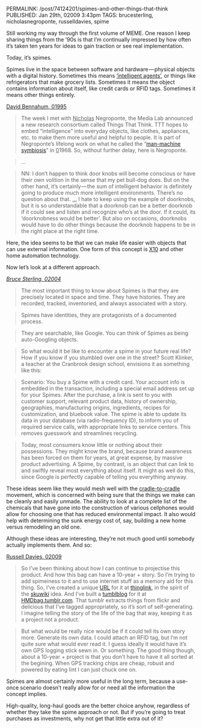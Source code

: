 PERMALINK: /post/74124201/spimes-and-other-things-that-think
PUBLISHED: Jan 29th, 02009 3:43pm
TAGS: brucesterling, nicholasnegroponte, russelldavies, spime

Still working my way through the first volume of MEME. One reason I keep
sharing things from the ’90s is that I’m continually impressed by how often
it’s taken ten years for ideas to gain traction or see real implementation.

Today, it’s spimes.

Spimes live in the space between software and hardware — physical objects with
a digital history. Sometimes this means [‘intelligent agents’][ia], or things
like refrigerators that make grocery lists. Sometimes it means the object
contains information about itself, like credit cards or
<abbr class='smallcaps'>RFID</abbr> tags. Sometimes it means other things
entirely.

 [ia]: http://ratafia.info/post/72339982/agents-of-alienation

[<span class='person'>David Bennahum</span>, 01995][meme]

 [meme]: http://memex.org/meme1-07.html

> The week I met with
> <span class='person'><ins>Nicholas</ins> Negroponte</span>, the Media Lab
> announced a new research consortium called Things That Think.
> <abbr class='smallcaps'>TTT</abbr> hopes to embed “intelligence” into
> everyday objects, like clothes, appliances, etc. to make them more useful and
> helpful to people. It is part of Negroponte’s lifelong work on what he
> called the “[man-machine symbiosis][mms]” in <ins>0</ins>1968. So, without
> further delay, here is Negroponte.

 [mms]: http://groups.csail.mit.edu/medg/people/psz/Licklider.html "J.C.R. Licklider: ‘Man-Computer Symbiosis’"

> …

> <abbr class='smallcaps'>NN</abbr>: I don’t happen to think door knobs will
> become conscious or have their own volition in the sense that my pet bull-dog
> does. But on the other hand, it’s certainly — the sum of intelligent behavior
> is definitely going to produce much more intelligent environments. There’s no
> question about that. <ins>…</ins> I hate to keep using the example of
> doorknobs, but it is so understandable that a doorknob can be a better
> doorknob if it could see and listen and recognize who’s at the door. If it
> could, its ‘doorknobness would be better’. But also on occasions, doorknobs
> would have to do other things because the doorknob happens to be in the
> right place at the right time.

Here, the idea seems to be that we can make life easier with objects that
can use external information. One form of this concept is [X10][x10] and other
home automation technology.

Now let’s look at a different approach.

 [x10]: http://en.wikipedia.org/wiki/X10_(industry_standard) "Wikipedia article for X10"

<cite>[<span class='person'>Bruce Sterling</span>, 02004][blobjects]</cite>

 [blobjects]: http://boingboing.net/images/blobjects.htm "When Blobjects Rule the Earth"

> The most important thing to know about Spimes is that they are precisely
> located in space and time. They have histories. They are recorded, tracked,
> inventoried, and always associated with a story.

> Spimes have identities, they are protagonists of a documented process.

> They are searchable, like <span class='organization'>Google</span>. You can
> think of Spimes as being auto-Googling objects.

> So what would it be like to encounter a spime in your future real life? How
> if you know if you stumbled over one in the street?
> <span class='person'>Scott Klinker</span>, a teacher at the Cranbrook design
> school, envisions it as something like this:

> Scenario: You buy a Spime with a credit card. Your account info is embedded
> in the transaction, including a special email address set up for your Spimes.
> After the purchase, a link is sent to you with customer support, relevant
> product data, history of ownership, geographies, manufacturing origins,
> ingredients, recipes for customization, and bluebook value. The spime is able
> to update its data in your database (via radio-frequency
> <abbr class='smallcaps'>ID</abbr>), to inform you of required service calls,
> with appropriate links to service centers. This removes guesswork and
> streamlines recycling.

> Today, most consumers know little or nothing about their possessions. They
> might know the brand, because brand awareness has been forced on them for
> years, at great expense, by massive product advertising. A Spime, by
> contrast, is an object that can link to and swiftly reveal most everything
> about itself. It might as well do this, since Google is perfectly capable of
> telling you everything anyway.

These ideas seem like they would mesh well with the [cradle-to-cradle][c2c]
movement, which is concerned with being sure that the things we make can be
cleanly and easily *un*made. The ability to look at a complete list of the
chemicals that have gone into the construction of various cellphones would
allow for choosing one that has reduced environmental impact. It also would
help with determining the sunk energy cost of, say, building a new home versus
remodeling an old one.

 [c2c]: http://www.c2ccertified.com/ "Cradle-to-Cradle Design Certification"

Although these ideas are interesting, they’re not much good until somebody
actually implements them. And so:

[<span class='person'>Russell Davies</span>, 02009][sack]

 [sack]: http://russelldavies.typepad.com/planning/2009/01/hand-me-down-backpack.html "From Product to Project"

> So I’ve been thinking about how I can continue to projectise this product.
> And how this bag can have a 10-year + story. So I’m trying to add spimeiness
> to it and to use internet stuff as a memory aid for this thing. So, I’ve
> created a unique [<abbr class='smallcaps'>URL</abbr>][rdurl] for it at
> [thinglink][rdtl], in the spirit of the [skuwiki][rdsku] idea. And I’ve built
> a [tumblblog][rdhmd] for it at [HMDbag.tumblr.com][rdhmd]. That tumblr
> extracts things from flickr and delicious that I’ve tagged appropriately, so
> it’s sort of self-generating. I imagine telling the story of the life of the
> bag that way, keeping it as a project not a product.

 [rdhmd]: http://hmdbag.tumblr.com/
 [rdsku]: http://russelldavies.typepad.com/planning/2008/07/skuwiki.html
 [rdtl]: http://www.thinglink.org/
 [rdurl]: http://www.thinglink.org/thing:182uav

> But what would be really nice would be if it could tell its own story more.
> Generate its own data. I could attach an <abbr class='smallcaps'>RFID</abbr>
> tag, but I’m not quite sure what would ever read it. I guess ideally it would
> have it’s own <abbr class='smallcaps'>GPS</abbr> logging stick sewn in. Or
> something. The good thing though, about a 10-year + project is that you don’t
> have to have it all sorted at the begining. When
> <abbr class='smallcaps'>GPS</abbr> tracking chips are cheap, robust and
> powered by eating lint I can just chuck one on.

Spimes are almost certainly more useful in the long term, because a use-once
scenario doesn’t really allow for or need all the information the concept
implies.

High-quality, long-haul goods are the better choice anyhow, regardless of
whether they take the spime approach or not. But if you’re going to treat
purchases as investments, why not get that little extra out of it?
